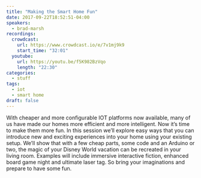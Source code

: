 ```yaml
---
title: "Making the Smart Home Fun"
date: 2017-09-22T18:52:51-04:00
speakers:
  - brad-marsh
recordings:
  crowdcast:
    url: https://www.crowdcast.io/e/7v1mj9k9
    start_time: "32:01"
  youtube:
    url: https://youtu.be/f5K982BzVqo
    length: "22:30"
categories:
  - stuff
tags:
  - iot
  - smart home
draft: false
---
```


With cheaper and more configurable IOT platforms now available, many of us have made our homes more efficient and more intelligent.  Now it’s time to make them more fun.  In this session we’ll explore easy ways that you can introduce new and exciting experiences into your home using your existing setup.  We’ll show that with a few cheap parts,  some code and an Arduino or two, the magic of your Disney World vacation can be recreated in your living room.  Examples will include immersive interactive fiction, enhanced board game night and ultimate laser tag.  So bring your imaginations and prepare to have some fun.
